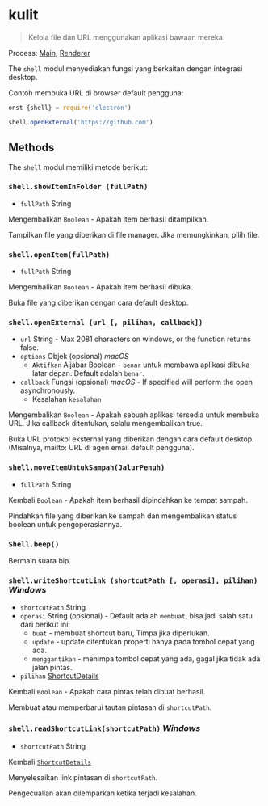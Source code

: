 # kulit

> Kelola file dan URL menggunakan aplikasi bawaan mereka.

Process: [Main](../glossary.md#main-process), [Renderer](../glossary.md#renderer-process)

The `shell` modul menyediakan fungsi yang berkaitan dengan integrasi desktop.

Contoh membuka URL di browser default pengguna:

```javascript
onst {shell} = require('electron')

shell.openExternal('https://github.com')
```

## Methods

The `shell` modul memiliki metode berikut:

### `shell.showItemInFolder (fullPath)`

* `fullPath` String

Mengembalikan `Boolean` - Apakah item berhasil ditampilkan.

Tampilkan file yang diberikan di file manager. Jika memungkinkan, pilih file.

### `shell.openItem(fullPath)`

* `fullPath` String

Mengembalikan `Boolean` - Apakah item berhasil dibuka.

Buka file yang diberikan dengan cara default desktop.

### `shell.openExternal (url [, pilihan, callback])`

* `url` String - Max 2081 characters on windows, or the function returns false.
* `options` Objek (opsional) *macOS* 
  * `Aktifkan` Aljabar Boolean - `benar` untuk membawa aplikasi dibuka latar depan. Default adalah `benar`.
* `callback` Fungsi (opsional) *macOS* - If specified will perform the open asynchronously. 
  * Kesalahan `kesalahan`

Mengembalikan `Boolean` - Apakah sebuah aplikasi tersedia untuk membuka URL. Jika callback ditentukan, selalu mengembalikan true.

Buka URL protokol eksternal yang diberikan dengan cara default desktop. (Misalnya, mailto: URL di agen email default pengguna).

### `shell.moveItemUntukSampah(JalurPenuh)`

* `fullPath` String

Kembali `Boolean` - Apakah item berhasil dipindahkan ke tempat sampah.

Pindahkan file yang diberikan ke sampah dan mengembalikan status boolean untuk pengoperasiannya.

### `Shell.beep()`

Bermain suara bip.

### `shell.writeShortcutLink (shortcutPath [, operasi], pilihan)` *Windows*

* `shortcutPath` String
* `operasi` String (opsional) - Default adalah `membuat`, bisa jadi salah satu dari berikut ini: 
  * `buat` - membuat shortcut baru, Timpa jika diperlukan.
  * `update` - update ditentukan properti hanya pada tombol cepat yang ada.
  * `menggantikan` - menimpa tombol cepat yang ada, gagal jika tidak ada jalan pintas.
* `pilihan` [ShortcutDetails](structures/shortcut-details.md)

Kembali `Boolean` - Apakah cara pintas telah dibuat berhasil.

Membuat atau memperbarui tautan pintasan di `shortcutPath`.

### `shell.readShortcutLink(shortcutPath)` *Windows*

* `shortcutPath` String

Kembali [`ShortcutDetails`](structures/shortcut-details.md)

Menyelesaikan link pintasan di `shortcutPath`.

Pengecualian akan dilemparkan ketika terjadi kesalahan.